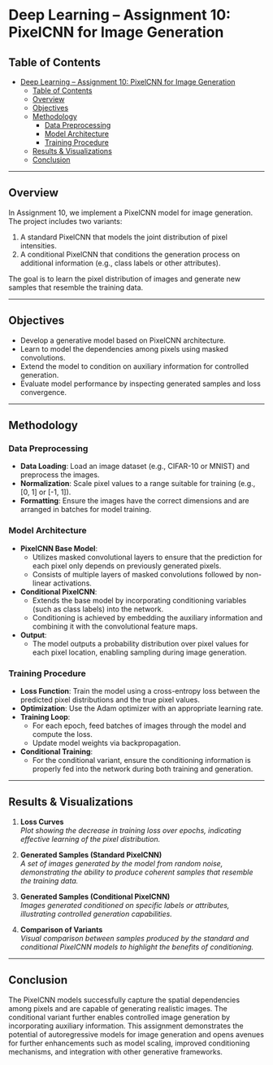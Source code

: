 # Deep Learning – Assignment 10: PixelCNN for Image Generation

## Table of Contents
- [Deep Learning – Assignment 10: PixelCNN for Image Generation](#deep-learning--assignment-10-pixelcnn-for-image-generation)
  - [Table of Contents](#table-of-contents)
  - [Overview](#overview)
  - [Objectives](#objectives)
  - [Methodology](#methodology)
    - [Data Preprocessing](#data-preprocessing)
    - [Model Architecture](#model-architecture)
    - [Training Procedure](#training-procedure)
  - [Results \& Visualizations](#results--visualizations)
  - [Conclusion](#conclusion)

---

## Overview
In Assignment 10, we implement a PixelCNN model for image generation. The project includes two variants:
1. A standard PixelCNN that models the joint distribution of pixel intensities.
2. A conditional PixelCNN that conditions the generation process on additional information (e.g., class labels or other attributes).

The goal is to learn the pixel distribution of images and generate new samples that resemble the training data.

---

## Objectives
- Develop a generative model based on PixelCNN architecture.
- Learn to model the dependencies among pixels using masked convolutions.
- Extend the model to condition on auxiliary information for controlled generation.
- Evaluate model performance by inspecting generated samples and loss convergence.

---

## Methodology

### Data Preprocessing
- **Data Loading**: Load an image dataset (e.g., CIFAR-10 or MNIST) and preprocess the images.
- **Normalization**: Scale pixel values to a range suitable for training (e.g., [0, 1] or [-1, 1]).
- **Formatting**: Ensure the images have the correct dimensions and are arranged in batches for model training.

### Model Architecture
- **PixelCNN Base Model**:
  - Utilizes masked convolutional layers to ensure that the prediction for each pixel only depends on previously generated pixels.
  - Consists of multiple layers of masked convolutions followed by non-linear activations.
- **Conditional PixelCNN**:
  - Extends the base model by incorporating conditioning variables (such as class labels) into the network.
  - Conditioning is achieved by embedding the auxiliary information and combining it with the convolutional feature maps.
- **Output**:
  - The model outputs a probability distribution over pixel values for each pixel location, enabling sampling during image generation.

### Training Procedure
- **Loss Function**: Train the model using a cross-entropy loss between the predicted pixel distributions and the true pixel values.
- **Optimization**: Use the Adam optimizer with an appropriate learning rate.
- **Training Loop**:
  - For each epoch, feed batches of images through the model and compute the loss.
  - Update model weights via backpropagation.
- **Conditional Training**:
  - For the conditional variant, ensure the conditioning information is properly fed into the network during both training and generation.

---

## Results & Visualizations
1. **Loss Curves**  
   *Plot showing the decrease in training loss over epochs, indicating effective learning of the pixel distribution.*

2. **Generated Samples (Standard PixelCNN)**  
   *A set of images generated by the model from random noise, demonstrating the ability to produce coherent samples that resemble the training data.*

3. **Generated Samples (Conditional PixelCNN)**  
   *Images generated conditioned on specific labels or attributes, illustrating controlled generation capabilities.*

4. **Comparison of Variants**  
   *Visual comparison between samples produced by the standard and conditional PixelCNN models to highlight the benefits of conditioning.*

---

## Conclusion
The PixelCNN models successfully capture the spatial dependencies among pixels and are capable of generating realistic images. The conditional variant further enables controlled image generation by incorporating auxiliary information. This assignment demonstrates the potential of autoregressive models for image generation and opens avenues for further enhancements such as model scaling, improved conditioning mechanisms, and integration with other generative frameworks.
